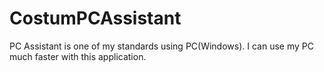 # CostumPCAssistant
PC Assistant is one of my standards using PC(Windows). I can use my PC much faster with this application.
